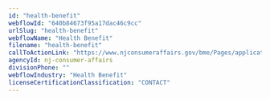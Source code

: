 ```yaml
---
id: "health-benefit"
webflowId: "640b84673f95a17dac46c9cc"
urlSlug: "health-benefit"
webflowName: "Health Benefit"
filename: "health-benefit"
callToActionLink: "https://www.njconsumeraffairs.gov/bme/Pages/applications.aspx"
agencyId: nj-consumer-affairs
divisionPhone: ""
webflowIndustry: "Health Benefit"
licenseCertificationClassification: "CONTACT"
---
```


